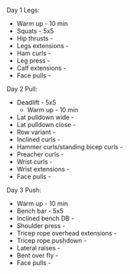 Day 1 Legs:

- Warm up - 10 min
- Squats - 5x5
- Hip thrusts -
- Legs extensions -
- Ham curls -
- Leg press -
- Calf extensions -
- Face pulls -

Day 2 Pull:

- Deadlift - 5x5
    - Warm up - 10 min
- Lat pulldown wide -
- Lat pulldown close -
- Row variant -
- Inclined curls -
- Hammer curls/standing bicep curls -
- Preacher curls -
- Wrist curls -
- Wrist extensions -
- Face pulls -

Day 3 Push:

- Warm up - 10 min
- Bench bar - 5x5
- Inclined bench DB -
- Shoulder press -
- Tricep rope overhead extensions -
- Tricep rope pushdown -
- Lateral raises -
- Bent over fly -
- Face pulls -
